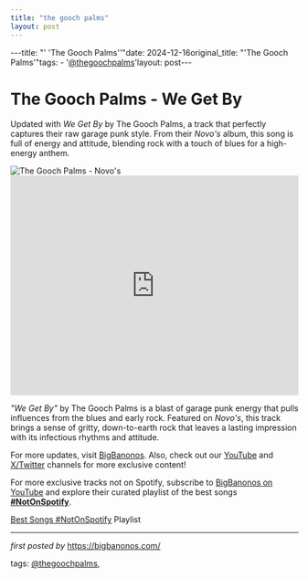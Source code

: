 ```yaml
---
title: "the gooch palms"
layout: post
---
```

---title: "' 'The Gooch Palms''"date: 2024-12-16original_title: "'The Gooch Palms'"tags:  - '[@thegoochpalms](/tags/thegoochpalms/)'layout: post---<!-- Title of the Post --><h1 >The Gooch Palms - We Get By</h1> <!-- Introductory Text --><p >Updated with *We Get By* by The Gooch Palms, a track that perfectly captures their raw garage punk style. From their *Novo's* album, this song is full of energy and attitude, blending rock with a touch of blues for a high-energy anthem.</p> <!-- Featured Image --><div > <img src="https://i.scdn.co/image/ab67616d00001e023730a4676a67f51f019c847d" alt="The Gooch Palms - Novo's" /></div> <!-- YouTube Video Embed --><div > <iframe width="100%" height="385" src="https://www.youtube.com/embed/MSxiiY7OaG0" title="THE GOOCH PALMS 'We Get By' OFFICIAL MUSIC VIDEO" frameborder="0" allow="accelerometer; autoplay; clipboard-write; encrypted-media; gyroscope; picture-in-picture; web-share" referrerpolicy="strict-origin-when-cross-origin" allowfullscreen></iframe></div> <!-- Song Information --><div > <p><em>"We Get By"</em> by The Gooch Palms is a blast of garage punk energy that pulls influences from the blues and early rock. Featured on *Novo's*, this track brings a sense of gritty, down-to-earth rock that leaves a lasting impression with its infectious rhythms and attitude.</p></div> <!-- Footer Links --><div > <p>For more updates, visit <a href="https://bigbanonos.com/" target="_blank">BigBanonos</a>. Also, check out our <a href="https://www.youtube.com/[@BigBanonos](/tags/BigBanonos/)" target="_blank">YouTube</a> and <a href="https://x.com/bigbanonos" target="_blank">X/Twitter</a> channels for more exclusive content!</p></div> <!--Subscribe and Playlist Links--><div>    <p>For more exclusive tracks not on Spotify, subscribe to <a href="https://www.youtube.com/[@BigBanonos](/tags/BigBanonos/)" target="_blank">BigBanonos on YouTube</a> and explore their curated playlist of the best songs <strong>[#NotOnSpotify](/tags/NotOnSpotify/)</strong>.</p>    <p><a href="https://www.youtube.com/playlist?list=PLtuNtuTatqI0kFahUCbtbfenC_ET5O_tr" target="_blank">Best Songs [#NotOnSpotify](/tags/NotOnSpotify/) Playlist<br /></a></p></div><hr /><p><em>first posted by</em> <a href="https://bigbanonos.com/" rel="noopener" target="_new">https://bigbanonos.com/</a></p><p>tags: [@thegoochpalms](/tags/thegoochpalms/),</p>